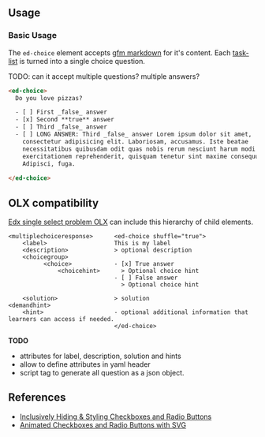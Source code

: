<!-- ## Installation

_Installation_

```sh
npm i ed-choice
```



_Import from NPM_

```html
<script type="module" src="node_modules/ed-choice/index.js"></script>
```

_Import from CDN_ **TODO**

```html
<script
  type="module"
  src="https://cdn.jsdelivr.net/???gh/????/ed-choice/index.js"
></script>
``` -->

## Usage

### Basic Usage

The `ed-choice` element accepts [gfm markdown](https://github.github.com/gfm/) for
it's content. Each
[task-list](https://github.github.com/gfm/#task-list-items-extension-) is turned
into a single choice question.

TODO: can it accept multiple questions? multiple answers?

```html
<ed-choice>
  Do you love pizzas?

  - [ ] First _false_ answer
  - [x] Second **true** answer
  - [ ] Third _false_ answer
  - [ ] LONG ANSWER: Third _false_ answer Lorem ipsum dolor sit amet,
    consectetur adipisicing elit. Laboriosam, accusamus. Iste beatae
    necessitatibus quibusdam odit quas nobis rerum nesciunt harum modi
    exercitationem reprehenderit, quisquam tenetur sint maxime consequuntur?
    Adipisci, fuga.
        
</ed-choice>
```

## OLX compatibility

[Edx single select problem OLX](https://edx.readthedocs.io/projects/open-edx-building-and-running-a-course/en/latest/exercises_tools/single_select.html#elements)
can include this hierarchy of child elements.

```
<multiplechoiceresponse>      <ed-choice shuffle="true">
    <label>                   This is my label
    <description>             > optional description
    <choicegroup>             
          <choice>            - [x] True answer
              <choicehint>      > Optional choice hint
                              - [ ] False answer
                                > Optional choice hint
    
    <solution>                > solution
<demandhint>
    <hint>                    - optional additional information that learners can access if needed.
                              </ed-choice>
```

**TODO**

- attributes for label, description, solution and hints
- allow to define attributes in yaml header
- script tag to generate all question as a json object.

## References


- [Inclusively Hiding & Styling Checkboxes and Radio Buttons](https://www.sarasoueidan.com/blog/inclusively-hiding-and-styling-checkboxes-and-radio-buttons/)
- [Animated Checkboxes and Radio Buttons with SVG](https://tympanus.net/codrops/2013/10/15/animated-checkboxes-and-radio-buttons-with-svg/)
